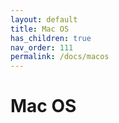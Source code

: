 ```yaml
---
layout: default
title: Mac OS
has_children: true
nav_order: 111
permalink: /docs/macos
---
```


# Mac OS
